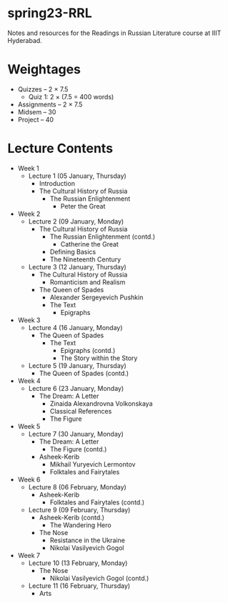 # spring23-RRL
Notes and resources for the Readings in Russian Literature course at IIIT Hyderabad.

# Weightages
* Quizzes – 2 $\times$ 7.5
    * Quiz 1: 2 $\times$ (7.5 = 400 words)
* Assignments – 2 $\times$ 7.5
* Midsem – 30
* Project – 40

# Lecture Contents
* Week 1
    * Lecture 1 (05 January, Thursday)
        - Introduction
        - The Cultural History of Russia
            - The Russian Enlightenment
                - Peter the Great
* Week 2
    * Lecture 2 (09 January, Monday)
        - The Cultural History of Russia
            - The Russian Enlightenment (contd.)    
                - Catherine the Great
            - Defining Basics
            - The Nineteenth Century
    * Lecture 3 (12 January, Thursday)
        - The Cultural History of Russia
            - Romanticism and Realism
        - The Queen of Spades
            - Alexander Sergeyevich Pushkin
            - The Text
                - Epigraphs
* Week 3
    * Lecture 4 (16 January, Monday)
        - The Queen of Spades
            - The Text
                - Epigraphs (contd.)
                - The Story within the Story
    * Lecture 5 (19 January, Thursday)
        - The Queen of Spades (contd.)
* Week 4
    * Lecture 6 (23 January, Monday)
        - The Dream: A Letter
            - Zinaida Alexandrovna Volkonskaya
            - Classical References
            - The Figure
* Week 5
    * Lecture 7 (30 January, Monday)
        - The Dream: A Letter
            - The Figure (contd.)
        - Asheek-Kerib
            - Mikhail Yuryevich Lermontov
            - Folktales and Fairytales
* Week 6
    * Lecture 8 (06 February, Monday)
        - Asheek-Kerib
            - Folktales and Fairytales (contd.)
    * Lecture 9 (09 February, Thursday)
        - Asheek-Kerib (contd.)
            - The Wandering Hero
        - The Nose
            - Resistance in the Ukraine
            - Nikolai Vasilyevich Gogol
* Week 7
    * Lecture 10 (13 February, Monday)
        - The Nose
            - Nikolai Vasilyevich Gogol (contd.)
    * Lecture 11 (16 February, Thursday)
        - Arts